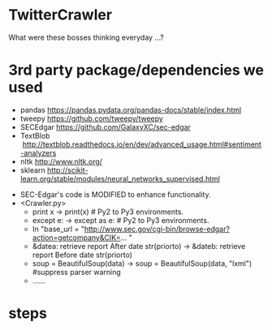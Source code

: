 # TwitterCrawler
What were these bosses thinking everyday ...?


# 3rd party package/dependencies we used

- pandas    https://pandas.pydata.org/pandas-docs/stable/index.html
- tweepy    https://github.com/tweepy/tweepy
- SECEdgar  https://github.com/GalaxyXC/sec-edgar
- TextBlob  http://textblob.readthedocs.io/en/dev/advanced_usage.html#sentiment-analyzers
- nltk      http://www.nltk.org/
- sklearn   http://scikit-learn.org/stable/modules/neural_networks_supervised.html


* SEC-Edgar's code is MODIFIED to enhance functionality.
* <Crawler.py>
  -   print x -> print(x)         # Py2 to Py3 environments.
  -   except e: -> except as e:   # Py2 to Py3 environments.
  -   In "base_url = "http://www.sec.gov/cgi-bin/browse-edgar?action=getcompany&CIK=... "
  -   &datea: retrieve report After date str(priorto) -> &dateb: retrieve report Before date str(priorto)
  -   soup = BeautifulSoup(data) -> soup = BeautifulSoup(data, "lxml") #suppress parser warning
  -   ......

# steps
